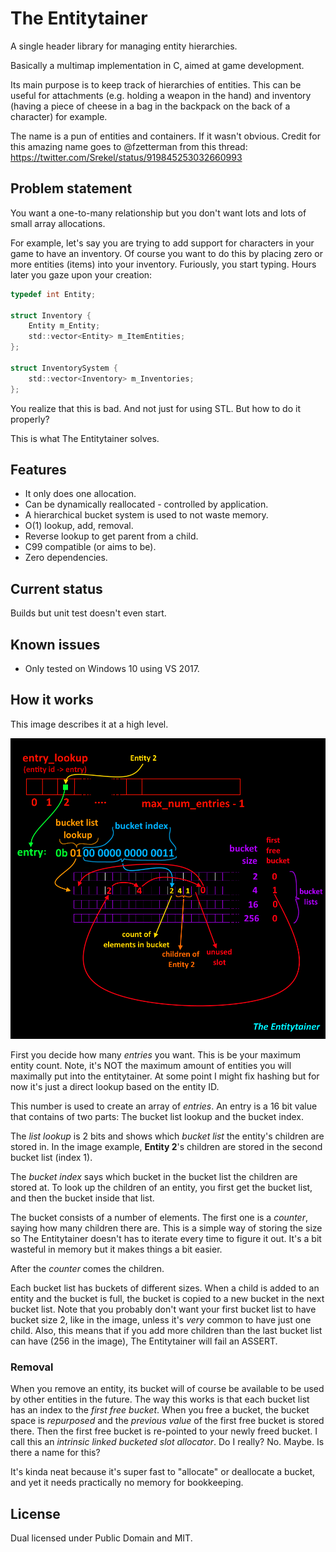 # The Entitytainer

A single header library for managing entity hierarchies.

Basically a multimap implementation in C, aimed at game development.

Its main purpose is to keep track of hierarchies of entities. This can be useful for attachments (e.g. holding a weapon in
the hand) and inventory (having a piece of cheese in a bag in the backpack on the back of a character) for example.

The name is a pun of entities and containers. If it wasn't obvious. Credit for this amazing name goes to @fzetterman from this thread: https://twitter.com/Srekel/status/919845253032660993

## Problem statement

You want a one-to-many relationship but you don't want lots and lots of small array allocations.

For example, let's say you are trying to add support for characters in your game to have an inventory. Of course you want to do this by placing zero or more entities (items) into your inventory. Furiously, you start typing. Hours later you gaze upon your creation:

```C
typedef int Entity;

struct Inventory {
    Entity m_Entity;
    std::vector<Entity> m_ItemEntities;
};

struct InventorySystem {
    std::vector<Inventory> m_Inventories;
};
```

You realize that this is bad. And not just for using STL. But how to do it properly?

This is what The Entitytainer solves.

## Features

* It only does one allocation.
* Can be dynamically reallocated - controlled by application.
* A hierarchical bucket system is used to not waste memory.
* O(1) lookup, add, removal.
* Reverse lookup to get parent from a child.
* C99 compatible (or aims to be).
* Zero dependencies.


## Current status

Builds but unit test doesn't even start.

## Known issues

* Only tested on Windows 10 using VS 2017.

## How it works

This image describes it at a high level.

![A graph that's... colorful and complicated.](docs/visual_explanation.png "Logo Title Text 1")

First you decide how many *entries* you want. This is be your maximum entity count. Note, it's NOT the maximum amount of entities you will maximally put into the entitytainer. At some point I might fix hashing but for now it's just a direct lookup based on the entity ID.

This number is used to create an array of *entries*. An entry is a 16 bit value that contains of two parts: The bucket list lookup and the bucket index.

The *list lookup* is 2 bits and shows which *bucket list* the entity's children are stored in. In the image example, **Entity 2**'s children are stored in the second bucket list (index 1).

The *bucket index* says which bucket in the bucket list the children are stored at. To look up the children of an entity, you first get the bucket list, and then the bucket inside that list.

The bucket consists of a number of elements. The first one is a *counter*, saying how many children there are. This is a simple way of storing the size so The Entitytainer doesn't has to iterate every time to figure it out. It's a bit wasteful in memory but it makes things a bit easier.

After the *counter* comes the children.

Each bucket list has buckets of different sizes. When a child is added to an entity and the bucket is full, the bucket is copied to a new bucket in the next bucket list. Note that you probably don't want your first bucket list to have bucket size 2, like in the image, unless it's *very* common to have just one child. Also, this means that if you add more children than the last bucket list can have (256 in the image), The Entitytainer will fail an ASSERT.

### Removal

When you remove an entity, its bucket will of course be available to be used by other entities in the future. The way this works is that each bucket list has an index to the *first free bucket*. When you free a bucket, the bucket space is *repurposed* and the *previous value* of the first free bucket is stored there. Then the first free bucket is re-pointed to your newly freed bucket. I call this an *intrinsic linked bucketed slot allocator*. Do I really? No. Maybe. Is there a name for this?

It's kinda neat because it's super fast to "allocate" or deallocate a bucket, and yet it needs practically no memory for bookkeeping.


## License

Dual licensed under Public Domain and MIT.
